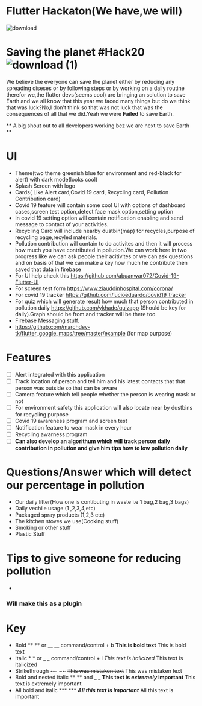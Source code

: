 # Flutter Hackaton(We have,we will)
![download](https://user-images.githubusercontent.com/47937749/85920685-3529fe00-b88f-11ea-9d52-8255388f79f6.jpg)

# Saving the planet #Hack20 ![download (1)](https://user-images.githubusercontent.com/47937749/85925988-8220cb00-b8b5-11ea-92f3-8b90f53c471e.jpg)

We believe the everyone can save the planet either by reducing any spreading diseses or by following steps or by working on a daily routine therefor we,the flutter devs(seems cool) are bringing an solution to save Earth and we all know that this year we faced many things but do we think that was luck?No,I don't think so that was not luck that was the consequences of all that we did.Yeah we were **Failed** to save Earth.

** A big shout out to all developers working bcz we are next to save Earth **
# UI
- Theme(two theme greenish blue for environment and red-black for alert) with dark mode(looks cool)
- Splash Screen with logo
- Cards( Like Alert card,Covid 19 card, Recycling card, Pollution Contribution card)
- Covid 19 feature will contain some cool UI with options of dashboard cases,screen test option,detect face mask option,setting option
- In covid 19 setting option will contain notification enabling and send message to contact of your activities.
- Recycling Card will include nearby dustbin(map) for recycles,purpose of recycling page,recyled materials.
- Pollution contribution will contain to do activites and then it will process how much you have contributed in pollution.We can work here in two progress like we can ask people 
  their acitivites or we can ask questions and on basis of that we can make a key how much he contribute then saved that data in firebase
- For UI help check this https://github.com/abuanwar072/Covid-19-Flutter-UI
- For screen test form https://www.ziauddinhospital.com/corona/
- For covid 19 tracker https://github.com/lucioeduardo/covid19_tracker
- For quiz which will generate result how much that person contributed in pollution daily https://github.com/ykhade/quizapp (Should be key for daily).Graph should be from and 
tracker will be there too.
- Firebase Messaging stuff.
- https://github.com/marchdev-tk/flutter_google_maps/tree/master/example (for map purpose)
# Features
- [ ] Alert integrated with this application
- [ ] Track location of person and tell him and his latest contacts that that person was outside so that can be aware
- [ ] Camera feature which tell people whether the person is wearing mask or not
- [ ] For environment safety this application will also locate near by dustbins for recycling purpose
- [ ] Covid 19 awareness program and screen test
- [ ] Notification feature to wear mask in every hour
- [ ] Recycling awarness program
- [ ] **Can also develop an algorithum which will track person daily contribution in pollution and give him tips how to low pollution daily**
# Questions/Answer which will detect our percentage in pollution
- Our daily litter(How one is contibuting in waste i.e 1 bag,2 bag,3 bags)
- Daily vechile usage (1 ,2,3,4,etc)
- Packaged spray products (1,2,3 etc)
- The kitchen stoves we use(Cooking stuff)
- Smoking or other stuff
- Plastic Stuff

# Tips to give someone for reducing pollution

- 
### Will make this as a plugin 
# Key
- Bold	** ** or __ __	command/control + b	**This is bold text**	This is bold text
- Italic	* * or _ _	command/control + i	*This text is italicized*	This text is italicized
- Strikethrough	~~ ~~		~~This was mistaken text~~	This was mistaken text
- Bold and nested italic	** ** and _ _		**This text is _extremely_ important**	This text is extremely important
- All bold and italic	*** ***		***All this text is important***	All this text is important

